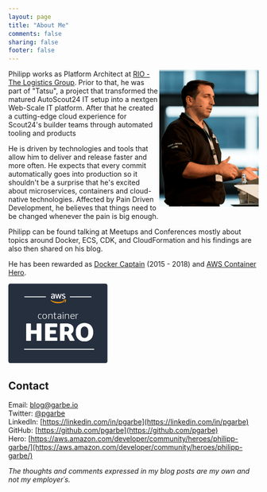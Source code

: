 ```yaml
---
layout: page
title: "About Me"
comments: false
sharing: false
footer: false
---
```


<img src="/assets/philipp.png" alt="Philipp Garbe" style="float: right; width: 200px;"/>

Philipp works as Platform Architect at [RIO - The Logistics Group](https://rio.cloud/). Prior to that, he was part of "Tatsu", a project that transformed the matured AutoScout24 IT setup into a nextgen Web-Scale IT platform. After that he created a cutting-edge cloud experience for Scout24's builder teams through automated tooling and products

He is driven by technologies and tools that allow him to deliver and release faster and more often. He expects that every commit automatically goes into production so it shouldn't be a surprise that he's excited about microservices, containers and cloud-native technologies. Affected by Pain Driven Development, he believes that things need to be changed whenever the pain is big enough.

Philipp can be found talking at Meetups and Conferences mostly about topics around Docker, ECS, CDK, and CloudFormation and his findings are also then shared on his blog. 

He has been rewarded as [Docker Captain](https://www.docker.com/community/docker-captains) (2015 - 2018) and [AWS Container Hero](https://aws.amazon.com/developer/community/heroes/philipp-garbe/).

<div style="display:inline-block">
<img src="/assets/hero.png" alt="AWS Container Hero" style="float: left; width: 200px;"/>
</div>

## Contact
Email: [blog@garbe.io](mailto:blog@garbe.io)  
Twitter: [@pgarbe](https://twitter.com/pgarbe)  
LinkedIn: [https://linkedin.com/in/pgarbe](https://linkedin.com/in/pgarbe)  
GitHub: [https://github.com/pgarbe](https://github.com/pgarbe)  
Hero: [https://aws.amazon.com/developer/community/heroes/philipp-garbe/](https://aws.amazon.com/developer/community/heroes/philipp-garbe/)  

*The thoughts and comments expressed in my blog posts are my own and not my employer´s.*
